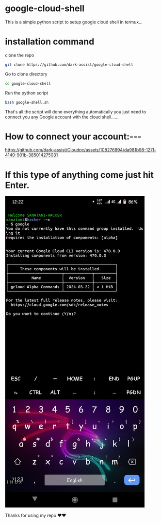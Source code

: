 # google-cloud-shell

This is a simple python script to setup google cloud shell in termux...

# installation command
clone the repo

```bash
git clone https://github.com/dark-assist/google-cloud-shell
```
Go to clone directory
```bash
cd google-cloud-shell
```
Run the python script
```bash
bash google-shell.sh
```
That's all the script will done everything automatically you just need to connect you any Google account with the cloud shell......

# How to connect your account:---

https://github.com/dark-assist/Cloudpc/assets/108276894/da981b98-127f-4140-901b-385014275031
# If this type of anything come just hit Enter.

<img src="https://raw.githubusercontent.com/dark-assist/Cloudpc/main/Screenshot_20240507_122228.jpg">

Thanks for using my repo ❤️❤️
